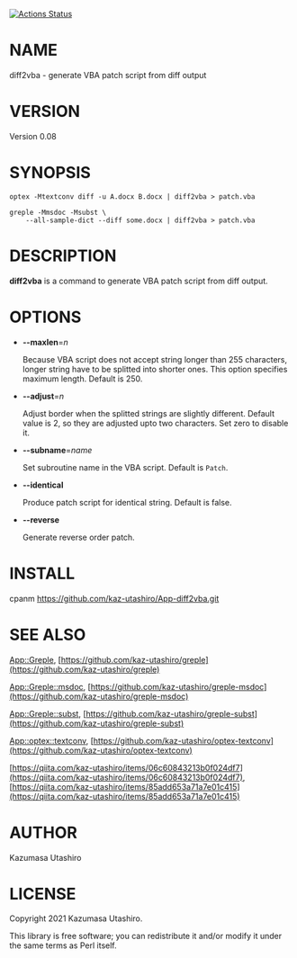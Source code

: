[![Actions Status](https://github.com/kaz-utashiro/App-diff2vba/workflows/test/badge.svg)](https://github.com/kaz-utashiro/App-diff2vba/actions)
# NAME

diff2vba - generate VBA patch script from diff output

# VERSION

Version 0.08

# SYNOPSIS

    optex -Mtextconv diff -u A.docx B.docx | diff2vba > patch.vba

    greple -Mmsdoc -Msubst \
        --all-sample-dict --diff some.docx | diff2vba > patch.vba

# DESCRIPTION

**diff2vba** is a command to generate VBA patch script from diff output.

# OPTIONS

- **--maxlen**=_n_

    Because VBA script does not accept string longer than 255 characters,
    longer string have to be splitted into shorter ones.  This option
    specifies maximum length.  Default is 250.

- **--adjust**=_n_

    Adjust border when the splitted strings are slightly different.
    Default value is 2, so they are adjusted upto two characters.  Set
    zero to disable it.

- **--subname**=_name_

    Set subroutine name in the VBA script.
    Default is `Patch`.

- **--identical**

    Produce patch script for identical string.
    Default is false.

- **--reverse**

    Generate reverse order patch.

# INSTALL

cpanm https://github.com/kaz-utashiro/App-diff2vba.git

# SEE ALSO

[App::Greple](https://metacpan.org/pod/App::Greple), [https://github.com/kaz-utashiro/greple](https://github.com/kaz-utashiro/greple)

[App::Greple::msdoc](https://metacpan.org/pod/App::Greple::msdoc), [https://github.com/kaz-utashiro/greple-msdoc](https://github.com/kaz-utashiro/greple-msdoc)

[App::Greple::subst](https://metacpan.org/pod/App::Greple::subst), [https://github.com/kaz-utashiro/greple-subst](https://github.com/kaz-utashiro/greple-subst)

[App::optex::textconv](https://metacpan.org/pod/App::optex::textconv), [https://github.com/kaz-utashiro/optex-textconv](https://github.com/kaz-utashiro/optex-textconv)

[https://qiita.com/kaz-utashiro/items/06c60843213b0f024df7](https://qiita.com/kaz-utashiro/items/06c60843213b0f024df7),
[https://qiita.com/kaz-utashiro/items/85add653a71a7e01c415](https://qiita.com/kaz-utashiro/items/85add653a71a7e01c415)

# AUTHOR

Kazumasa Utashiro

# LICENSE

Copyright 2021 Kazumasa Utashiro.

This library is free software; you can redistribute it and/or modify
it under the same terms as Perl itself.
